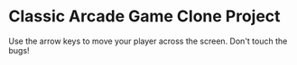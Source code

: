 # Classic Arcade Game Clone Project



Use the arrow keys to move your player across the screen. Don't touch the bugs! 